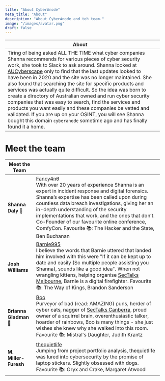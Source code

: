 ```yaml
---
title: "About CyberAnode"
meta_title: "About"
description: "About CyberAnode and teh team."
image: "/images/avatar.png"
draft: false
---
```


| **About** | |
| --- | --- |
| Tiring of being asked ALL THE TIME what cyber companies Shanna recommends for various pieces of cyber security work, she took to Slack to ask around. Shanna looked at [AUCyberscape](https://aucyberscape.com/) only to find that the last updates looked to have been in 2020 and the site was no longer maintained. She also found that searching the site for specific products and services was actually quite difficult. So the idea was born to create a directory of Australian owned and run cyber security companies that was easy to search, find the services and products you want easily and these companies be vetted and validated. If you are up on your OSINT, you will see Shanna bought this domain `cyberanode` sometime ago and has finally found it a home.   |


# Meet the team
| **Meet the Team** | |
| --- | --- |
| **Shanna Daly 🦄** | [Fancy4n6](https://linktr.ee/shannadaly) <br> With over 20 years of experience Shanna is an expert in incident response and digital forensics. Shanna’s expertise has been called upon during countless data breach investigations, giving her an in-depth understanding of the security implementations that work, and the ones that don’t. Co-Founder of our favourite online conference, ComfyCon. Favourite 📚: The Hacker and the State, Ben Buchanan|
| **Josh Williams** | [Barnie995](https://twitter.com/Barnie995) <br> I believe the words that Barnie uttered that landed him involved with this were "If it can be kept up to date and easily (So multiple people assisting you Shanna), sounds like a good idea". When not wrangling kittens, helping organise [SecTalks Melbourne](https://www.sectalks.org/melbourne/), Barnie is a digital firefighter. Favourite 📚: The Way of Kings, Brandon Sanderson|
| **Brianna Gladman 🌈** | [Boo](https://www.linkedin.com/in/boo-brianna-gladman/) <br> Purveyor of bad (read: AMAZING) puns, herder of cyber cats, nagger of [SecTalks Canberra](https://www.sectalks.org/canberra/), proud owner of a squirrel brain, overenthusiastic talker, hoarder of rainbows, Boo is many things - she just wishes she knew why she walked into this room. Favourite 📚: Mistral's Daughter, Judith Krantz |
| **M. Miller-Furesh** | [thequietlife](https://github.com/thequietlife) <br> Jumping from project portfolio analysis, thequietlife was lured into cybersecurity by the promise of laptop stickers. Slightly obsessed with dogs. Favourite 📚: Oryx and Crake, Margaret Atwood |

